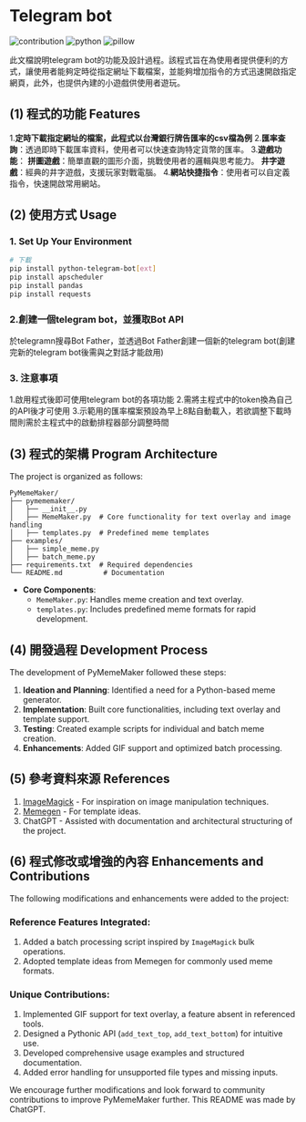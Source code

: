 # Telegram bot 

![contribution](https://img.shields.io/badge/contributions-welcome-blue)
![python](https://img.shields.io/badge/Python-3.9_or_later-green)
![pillow](https://img.shields.io/badge/Pillow-9.0_or_later-green)

此文檔說明telegram bot的功能及設計過程。該程式旨在為使用者提供便利的方式，讓使用者能夠定時從指定網址下載檔案，並能夠增加指令的方式迅速開啟指定網頁，此外，也提供內建的小遊戲供使用者遊玩。

## (1) 程式的功能 Features
1.**定時下載指定網址的檔案，此程式以台灣銀行牌告匯率的csv檔為例**
2.**匯率查詢**：透過即時下載匯率資料，使用者可以快速查詢特定貨幣的匯率。
3.**遊戲功能**：
    **拼圖遊戲**：簡單直觀的圖形介面，挑戰使用者的邏輯與思考能力。
    **井字遊戲**：經典的井字遊戲，支援玩家對戰電腦。
4.**網站快捷指令**：使用者可以自定義指令，快速開啟常用網站。


## (2) 使用方式 Usage

### 1. Set Up Your Environment

```bash
# 下載
pip install python-telegram-bot[ext]
pip install apscheduler
pip install pandas
pip install requests

```
### 2.創建一個telegram bot，並獲取Bot API
於telegramn搜尋Bot Father，並透過Bot Father創建一個新的telegram bot(創建完新的telegram bot後需與之對話才能啟用)

### 3. 注意事項
1.啟用程式後即可使用telegram bot的各項功能
2.需將主程式中的token換為自己的API後才可使用
3.示範用的匯率檔案預設為早上8點自動載入，若欲調整下載時間則需於主程式中的啟動排程器部分調整時間


## (3) 程式的架構 Program Architecture

The project is organized as follows:

```
PyMemeMaker/
├── pymememaker/
│   ├── __init__.py
│   ├── MemeMaker.py  # Core functionality for text overlay and image handling
│   ├── templates.py  # Predefined meme templates
├── examples/
│   ├── simple_meme.py
│   ├── batch_meme.py
├── requirements.txt  # Required dependencies
└── README.md          # Documentation
```

- **Core Components**:
  - `MemeMaker.py`: Handles meme creation and text overlay.
  - `templates.py`: Includes predefined meme formats for rapid development.

## (4) 開發過程 Development Process

The development of PyMemeMaker followed these steps:

1. **Ideation and Planning**: Identified a need for a Python-based meme generator.
2. **Implementation**: Built core functionalities, including text overlay and template support.
3. **Testing**: Created example scripts for individual and batch meme creation.
4. **Enhancements**: Added GIF support and optimized batch processing.

## (5) 參考資料來源 References

1. [ImageMagick](https://imagemagick.org/) - For inspiration on image manipulation techniques.
2. [Memegen](https://memegen.link/) - For template ideas.
3. ChatGPT - Assisted with documentation and architectural structuring of the project.

## (6) 程式修改或增強的內容 Enhancements and Contributions

The following modifications and enhancements were added to the project:

### Reference Features Integrated:
1. Added a batch processing script inspired by `ImageMagick` bulk operations.
2. Adopted template ideas from Memegen for commonly used meme formats.

### Unique Contributions:
1. Implemented GIF support for text overlay, a feature absent in referenced tools.
2. Designed a Pythonic API (`add_text_top`, `add_text_bottom`) for intuitive use.
3. Developed comprehensive usage examples and structured documentation.
4. Added error handling for unsupported file types and missing inputs.

We encourage further modifications and look forward to community contributions to improve PyMemeMaker further.
This README was made by ChatGPT.
